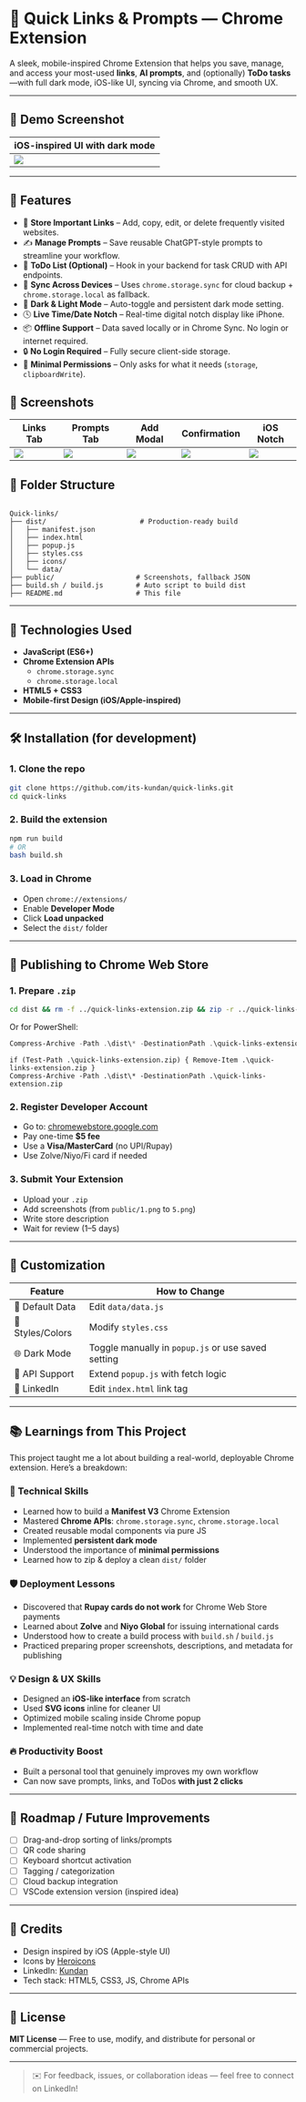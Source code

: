 

# 📌 Quick Links & Prompts — Chrome Extension

A sleek, mobile-inspired Chrome Extension that helps you save, manage, and access your most-used **links**, **AI prompts**, and (optionally) **ToDo tasks**—with full dark mode, iOS-like UI, syncing via Chrome, and smooth UX.

---

## 📲 Demo Screenshot

| iOS-inspired UI with dark mode |
|-------------------------------|
| ![](public/1.png)             |

---

## 🚀 Features

- 🔗 **Store Important Links** – Add, copy, edit, or delete frequently visited websites.
- ✍️ **Manage Prompts** – Save reusable ChatGPT-style prompts to streamline your workflow.
- 📝 **ToDo List (Optional)** – Hook in your backend for task CRUD with API endpoints.
- 🔁 **Sync Across Devices** – Uses `chrome.storage.sync` for cloud backup + `chrome.storage.local` as fallback.
- 🌙 **Dark & Light Mode** – Auto-toggle and persistent dark mode setting.
- 🕓 **Live Time/Date Notch** – Real-time digital notch display like iPhone.
- 📦 **Offline Support** – Data saved locally or in Chrome Sync. No login or internet required.
- 🔒 **No Login Required** – Fully secure client-side storage.
- 🧠 **Minimal Permissions** – Only asks for what it needs (`storage`, `clipboardWrite`).

## 📸 Screenshots

| Links Tab | Prompts Tab | Add Modal | Confirmation | iOS Notch |
|-----------|-------------|-----------|--------------|-----------|
| ![](public/1.png) | ![](public/2.png) | ![](public/3.png) | ![](public/4.png) | ![](public/5.png) |


## 📂 Folder Structure

```

Quick-links/
├── dist/                       # Production-ready build
│   ├── manifest.json
│   ├── index.html
│   ├── popup.js
│   ├── styles.css
│   ├── icons/
│   └── data/
├── public/                    # Screenshots, fallback JSON
├── build.sh / build.js        # Auto script to build dist
├── README.md                  # This file

````

---

## 🧠 Technologies Used

- **JavaScript (ES6+)**
- **Chrome Extension APIs**
  - `chrome.storage.sync`
  - `chrome.storage.local`
- **HTML5 + CSS3**
- **Mobile-first Design (iOS/Apple-inspired)**

---

## 🛠️ Installation (for development)

### 1. Clone the repo
```bash
git clone https://github.com/its-kundan/quick-links.git
cd quick-links
````

### 2. Build the extension

```bash
npm run build
# OR
bash build.sh
```

### 3. Load in Chrome

* Open `chrome://extensions/`
* Enable **Developer Mode**
* Click **Load unpacked**
* Select the `dist/` folder

---

## 🧳 Publishing to Chrome Web Store

### 1. Prepare `.zip`

```bash
cd dist && rm -f ../quick-links-extension.zip && zip -r ../quick-links-extension.zip ./*

```

Or for PowerShell:

```powershell
Compress-Archive -Path .\dist\* -DestinationPath .\quick-links-extension.zip
```

```
if (Test-Path .\quick-links-extension.zip) { Remove-Item .\quick-links-extension.zip }
Compress-Archive -Path .\dist\* -DestinationPath .\quick-links-extension.zip
```

### 2. Register Developer Account

* Go to: [chromewebstore.google.com](https://chromewebstore.google.com/)
* Pay one-time **\$5 fee**
* Use a **Visa/MasterCard** (no UPI/Rupay)
* Use Zolve/Niyo/Fi card if needed

### 3. Submit Your Extension

* Upload your `.zip`
* Add screenshots (from `public/1.png` to `5.png`)
* Write store description
* Wait for review (1–5 days)

---

## 🔧 Customization

| Feature          | How to Change                                      |
| ---------------- | -------------------------------------------------- |
| 🔗 Default Data  | Edit `data/data.js`                                |
| 🎨 Styles/Colors | Modify `styles.css`                                |
| 🌐 Dark Mode     | Toggle manually in `popup.js` or use saved setting |
| 🔧 API Support   | Extend `popup.js` with fetch logic                 |
| 👤 LinkedIn      | Edit `index.html` link tag                         |

---

## 📚 Learnings from This Project

This project taught me a lot about building a real-world, deployable Chrome extension. Here’s a breakdown:

### 🔧 Technical Skills

* Learned how to build a **Manifest V3** Chrome Extension
* Mastered **Chrome APIs**: `chrome.storage.sync`, `chrome.storage.local`
* Created reusable modal components via pure JS
* Implemented **persistent dark mode**
* Understood the importance of **minimal permissions**
* Learned how to zip & deploy a clean `dist/` folder

### 🛡️ Deployment Lessons

* Discovered that **Rupay cards do not work** for Chrome Web Store payments
* Learned about **Zolve** and **Niyo Global** for issuing international cards
* Understood how to create a build process with `build.sh` / `build.js`
* Practiced preparing proper screenshots, descriptions, and metadata for publishing

### 💡 Design & UX Skills

* Designed an **iOS-like interface** from scratch
* Used **SVG icons** inline for cleaner UI
* Optimized mobile scaling inside Chrome popup
* Implemented real-time notch with time and date

### 🔥 Productivity Boost

* Built a personal tool that genuinely improves my own workflow
* Can now save prompts, links, and ToDos **with just 2 clicks**

---

## 🧱 Roadmap / Future Improvements

* [ ] Drag-and-drop sorting of links/prompts
* [ ] QR code sharing
* [ ] Keyboard shortcut activation
* [ ] Tagging / categorization
* [ ] Cloud backup integration
* [ ] VSCode extension version (inspired idea)

---

## 🙌 Credits

* Design inspired by iOS (Apple-style UI)
* Icons by [Heroicons](https://heroicons.com/)
* LinkedIn: [Kundan](https://www.linkedin.com/in/its-kundan)
* Tech stack: HTML5, CSS3, JS, Chrome APIs

---

## 📄 License

**MIT License** — Free to use, modify, and distribute for personal or commercial projects.

---

> ✉️ For feedback, issues, or collaboration ideas — feel free to connect on LinkedIn!


